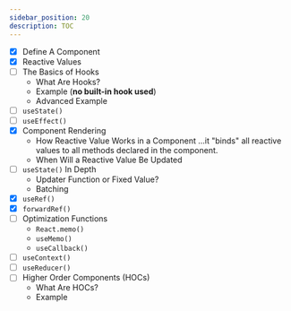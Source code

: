 ```yaml
---
sidebar_position: 20
description: TOC
---
```


- [x] Define A Component
- [x] Reactive Values
- [ ] The Basics of Hooks
  - What Are Hooks?
  - Example (**no built-in hook used**)
  - Advanced Example
- [ ] `useState()`
- [ ] `useEffect()`
- [x] Component Rendering
  - How Reactive Value Works in a Component
    ...it "binds" all reactive values to all methods declared in the component. 
  - When Will a Reactive Value Be Updated
- [ ] `useState()` In Depth
  - Updater Function or Fixed Value?
  - Batching
- [x] `useRef()`
- [x] `forwardRef()`
- [ ] Optimization Functions
  - `React.memo()`
  - `useMemo()`
  - `useCallback()`
- [ ] `useContext()`
- [ ] `useReducer()`
- [ ] Higher Order Components (HOCs)
  - What Are HOCs?
  - Example